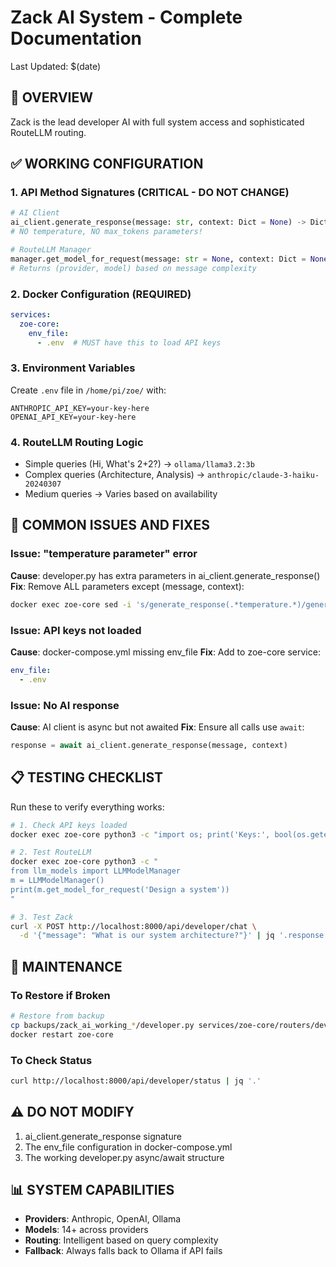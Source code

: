 # Zack AI System - Complete Documentation
Last Updated: $(date)

## 🎯 OVERVIEW
Zack is the lead developer AI with full system access and sophisticated RouteLLM routing.

## ✅ WORKING CONFIGURATION

### 1. API Method Signatures (CRITICAL - DO NOT CHANGE)
```python
# AI Client
ai_client.generate_response(message: str, context: Dict = None) -> Dict
# NO temperature, NO max_tokens parameters!

# RouteLLM Manager
manager.get_model_for_request(message: str = None, context: Dict = None) -> Tuple[str, str]
# Returns (provider, model) based on message complexity
```

### 2. Docker Configuration (REQUIRED)
```yaml
services:
  zoe-core:
    env_file:
      - .env  # MUST have this to load API keys
```

### 3. Environment Variables
Create `.env` file in `/home/pi/zoe/` with:
```
ANTHROPIC_API_KEY=your-key-here
OPENAI_API_KEY=your-key-here
```

### 4. RouteLLM Routing Logic
- Simple queries (Hi, What's 2+2?) → `ollama/llama3.2:3b`
- Complex queries (Architecture, Analysis) → `anthropic/claude-3-haiku-20240307`
- Medium queries → Varies based on availability

## 🚨 COMMON ISSUES AND FIXES

### Issue: "temperature parameter" error
**Cause**: developer.py has extra parameters in ai_client.generate_response()
**Fix**: Remove ALL parameters except (message, context):
```bash
docker exec zoe-core sed -i 's/generate_response(.*temperature.*)/generate_response(prompt)/' /app/routers/developer.py
```

### Issue: API keys not loaded
**Cause**: docker-compose.yml missing env_file
**Fix**: Add to zoe-core service:
```yaml
env_file:
  - .env
```

### Issue: No AI response
**Cause**: AI client is async but not awaited
**Fix**: Ensure all calls use `await`:
```python
response = await ai_client.generate_response(message, context)
```

## 📋 TESTING CHECKLIST

Run these to verify everything works:

```bash
# 1. Check API keys loaded
docker exec zoe-core python3 -c "import os; print('Keys:', bool(os.getenv('ANTHROPIC_API_KEY')))"

# 2. Test RouteLLM
docker exec zoe-core python3 -c "
from llm_models import LLMModelManager
m = LLMModelManager()
print(m.get_model_for_request('Design a system'))
"

# 3. Test Zack
curl -X POST http://localhost:8000/api/developer/chat \
  -d '{"message": "What is our system architecture?"}' | jq '.response'
```

## 🔧 MAINTENANCE

### To Restore if Broken
```bash
# Restore from backup
cp backups/zack_ai_working_*/developer.py services/zoe-core/routers/developer.py
docker restart zoe-core
```

### To Check Status
```bash
curl http://localhost:8000/api/developer/status | jq '.'
```

## ⚠️ DO NOT MODIFY
1. ai_client.generate_response signature
2. The env_file configuration in docker-compose.yml
3. The working developer.py async/await structure

## 📊 SYSTEM CAPABILITIES
- **Providers**: Anthropic, OpenAI, Ollama
- **Models**: 14+ across providers
- **Routing**: Intelligent based on query complexity
- **Fallback**: Always falls back to Ollama if API fails

